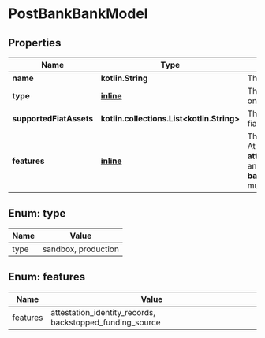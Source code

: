 
# PostBankBankModel

## Properties
Name | Type | Description | Notes
------------ | ------------- | ------------- | -------------
**name** | **kotlin.String** | The bank&#39;s name. | 
**type** | [**inline**](#Type) | The bank&#39;s type. At present, only **sandbox** is supported. | 
**supportedFiatAssets** | **kotlin.collections.List&lt;kotlin.String&gt;** | The bank&#39;s list of supported fiat assets. | 
**features** | [**inline**](#kotlin.collections.List&lt;Features&gt;) | The bank&#39;s enabled features. At present, both **attestation_identity_records** and **backstopped_funding_source** must be set. | 


<a name="Type"></a>
## Enum: type
Name | Value
---- | -----
type | sandbox, production


<a name="kotlin.collections.List<Features>"></a>
## Enum: features
Name | Value
---- | -----
features | attestation_identity_records, backstopped_funding_source



